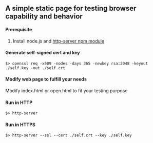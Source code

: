 ## A simple static page for testing browser capability and behavior


#### Prerequisite

1. Install node.js and [http-server npm module](https://www.npmjs.com/package/http-server)


#### Generate self-signed cert and key

```
$> openssl req -x509 -nodes -days 365 -newkey rsa:2048 -keyout ./self.key -out ./self.crt
```


#### Modify web page to fulfill your needs

Modify index.html or open.html to fit your testing purpose


#### Run in HTTP

```
$> http-server
```


#### Run in HTTPS

```
$> http-server --ssl --cert ./self.crt --key ./self.key
```

